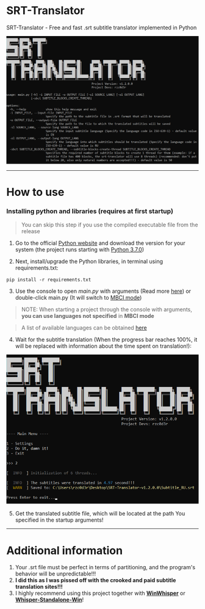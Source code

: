 # SRT-Translator
SRT-Translator - Free and fast .srt subtitle translator implemented in Python

![](img/project_preview.png)

---

# How to use

### Installing python and libraries (requires at first startup)

> You can skip this step if you use the compiled executable file from the release

1. Go to the official [Python website](https://www.python.org/downloads) and download the version for your system (the project runs starting with [Python 3.7.0](https://www.python.org/downloads/release/python-370))

2. Next, install/upgrade the Python libraries, in terminal using requirements.txt:

```
pip install -r requirements.txt
```

3. Use the console to open _main.py_ with arguments (Read more [here](wiki/CommandLineArguments.md)) or double-click main.py (It will switch to [MBCI mode](wiki/MBCI-Inferface.md))
> NOTE: When starting a project through the console with arguments, **you can use languages not specified** in **MBCI mode**

> A list of available languages can be obtained [here](wiki/Available-Languages.md)

4. Wait for the subtitle translation (When the progress bar reaches 100%, it will be replaced with information about the time spent on translation!):

![](img/finished_translation.png)

5. Get the translated subtitle file, which will be located at the path You specified in the startup arguments!

---

# Additional information
1. Your .srt file must be perfect in terms of partitioning, and the program's behavior will be unpredictable!!!
2. **I did this as I was pissed off with the crooked and paid subtitle translation sites!!!**
3. I highly recommend using this project together with [**WinWhisper**](https://github.com/GewoonJaap/WinWhisper) or [**Whisper-Standalone-Win**](https://github.com/Purfview/whisper-standalone-win)!
